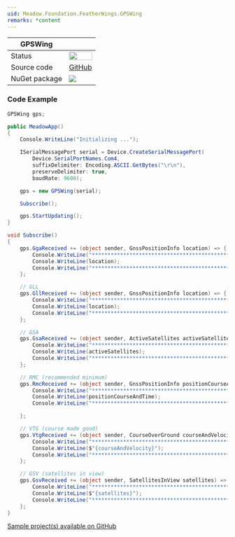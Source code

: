 ```yaml
---
uid: Meadow.Foundation.FeatherWings.GPSWing
remarks: *content
---
```


| GPSWing | |
|--------|--------|
| Status | <img src="https://img.shields.io/badge/Working-brightgreen" style="width: auto; height: -webkit-fill-available;" /> |
| Source code | [GitHub](https://github.com/WildernessLabs/Meadow.Foundation.FeatherWings/tree/main/Source/GPSWing) |
| NuGet package | <a href="https://www.nuget.org/packages/Meadow.Foundation.FeatherWings.GPSWing/" target="_blank"><img src="https://img.shields.io/nuget/v/Meadow.Foundation.FeatherWings.GPSWing.svg?label=Meadow.Foundation.FeatherWings.GPSWing" /></a> |

### Code Example

```csharp
GPSWing gps;

public MeadowApp()
{
    Console.WriteLine("Initializing ...");

    ISerialMessagePort serial = Device.CreateSerialMessagePort(
        Device.SerialPortNames.Com4,
        suffixDelimiter: Encoding.ASCII.GetBytes("\r\n"),
        preserveDelimiter: true,
        baudRate: 9600);

    gps = new GPSWing(serial);

    Subscribe();

    gps.StartUpdating();
}

void Subscribe()
{
    gps.GgaReceived += (object sender, GnssPositionInfo location) => {
        Console.WriteLine("*********************************************");
        Console.WriteLine(location);
        Console.WriteLine("*********************************************");
    };

    // GLL
    gps.GllReceived += (object sender, GnssPositionInfo location) => {
        Console.WriteLine("*********************************************");
        Console.WriteLine(location);
        Console.WriteLine("*********************************************");
    };

    // GSA
    gps.GsaReceived += (object sender, ActiveSatellites activeSatellites) => {
        Console.WriteLine("*********************************************");
        Console.WriteLine(activeSatellites);
        Console.WriteLine("*********************************************");
    };

    // RMC (recommended minimum)
    gps.RmcReceived += (object sender, GnssPositionInfo positionCourseAndTime) => {
        Console.WriteLine("*********************************************");
        Console.WriteLine(positionCourseAndTime);
        Console.WriteLine("*********************************************");

    };

    // VTG (course made good)
    gps.VtgReceived += (object sender, CourseOverGround courseAndVelocity) => {
        Console.WriteLine("*********************************************");
        Console.WriteLine($"{courseAndVelocity}");
        Console.WriteLine("*********************************************");
    };

    // GSV (satellites in view)
    gps.GsvReceived += (object sender, SatellitesInView satellites) => {
        Console.WriteLine("*********************************************");
        Console.WriteLine($"{satellites}");
        Console.WriteLine("*********************************************");
    };
}

```

[Sample project(s) available on GitHub](https://github.com/WildernessLabs/Meadow.Foundation.FeatherWings/tree/main/Source/GPSWing)

